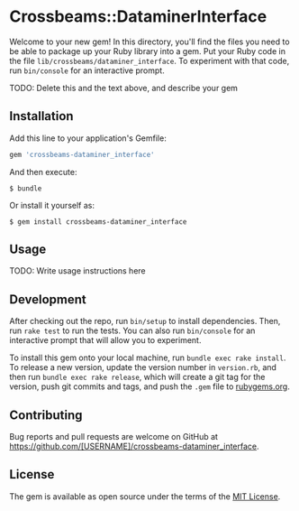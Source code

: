 # Crossbeams::DataminerInterface

Welcome to your new gem! In this directory, you'll find the files you need to be able to package up your Ruby library into a gem. Put your Ruby code in the file `lib/crossbeams/dataminer_interface`. To experiment with that code, run `bin/console` for an interactive prompt.

TODO: Delete this and the text above, and describe your gem

## Installation

Add this line to your application's Gemfile:

```ruby
gem 'crossbeams-dataminer_interface'
```

And then execute:

    $ bundle

Or install it yourself as:

    $ gem install crossbeams-dataminer_interface

## Usage

TODO: Write usage instructions here

## Development

After checking out the repo, run `bin/setup` to install dependencies. Then, run `rake test` to run the tests. You can also run `bin/console` for an interactive prompt that will allow you to experiment.

To install this gem onto your local machine, run `bundle exec rake install`. To release a new version, update the version number in `version.rb`, and then run `bundle exec rake release`, which will create a git tag for the version, push git commits and tags, and push the `.gem` file to [rubygems.org](https://rubygems.org).

## Contributing

Bug reports and pull requests are welcome on GitHub at https://github.com/[USERNAME]/crossbeams-dataminer_interface.


## License

The gem is available as open source under the terms of the [MIT License](http://opensource.org/licenses/MIT).


